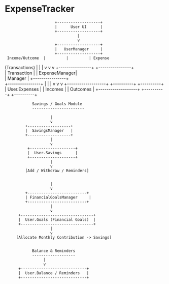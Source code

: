 # ExpenseTracker
                          +-------------------+
                          |      User UI      |
                          +-------------------+
                                    |
                                    v
                          +-------------------+
                          |   UserManager     |
                          +-------------------+
     Income/Outcome  |         |         | Expense
 (Transactions)      |         |         |
                     v         v         v
          +----------------+  +----------------+  
          | Transaction    |  |  ExpenseManager|  
          |   Manager      |  +----------------+  
          +----------------+           |
             |        |                v
             v        v        +-------------------+
     +----------+  +----------+ |   User.Expenses   |
     | Incomes  |  | Outcomes | +-------------------+
     +----------+  +----------+


                Savings / Goals Module
                -----------------------

                        |
                        v
             +-------------------+
             |  SavingsManager   |
             +-------------------+
                        |
                        v
              +--------------------+
              |  User.Savings      |
              +--------------------+
                        |
                        v
             [Add / Withdraw / Reminders]


                        |
                        v
             +--------------------------+
             | FinancialGoalsManager     |
             +--------------------------+
                        |
                        v
          +--------------------------------+
          |  User.Goals (Financial Goals)  |
          +--------------------------------+
                        |
                        v
         [Allocate Monthly Contribution -> Savings]


                Balance & Reminders
                -------------------
                     |
                     v
          +-----------------------------+
          |  User.Balance / Reminders   |
          +-----------------------------+
